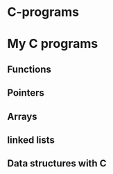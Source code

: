 # C-programs
# My C programs 

## Functions 
## Pointers
## Arrays
## linked lists
## Data structures with C
